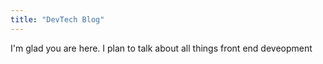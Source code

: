 ```yaml
---
title: "DevTech Blog"
---
```


I'm glad you are here. I plan to talk about  all things front end deveopment
